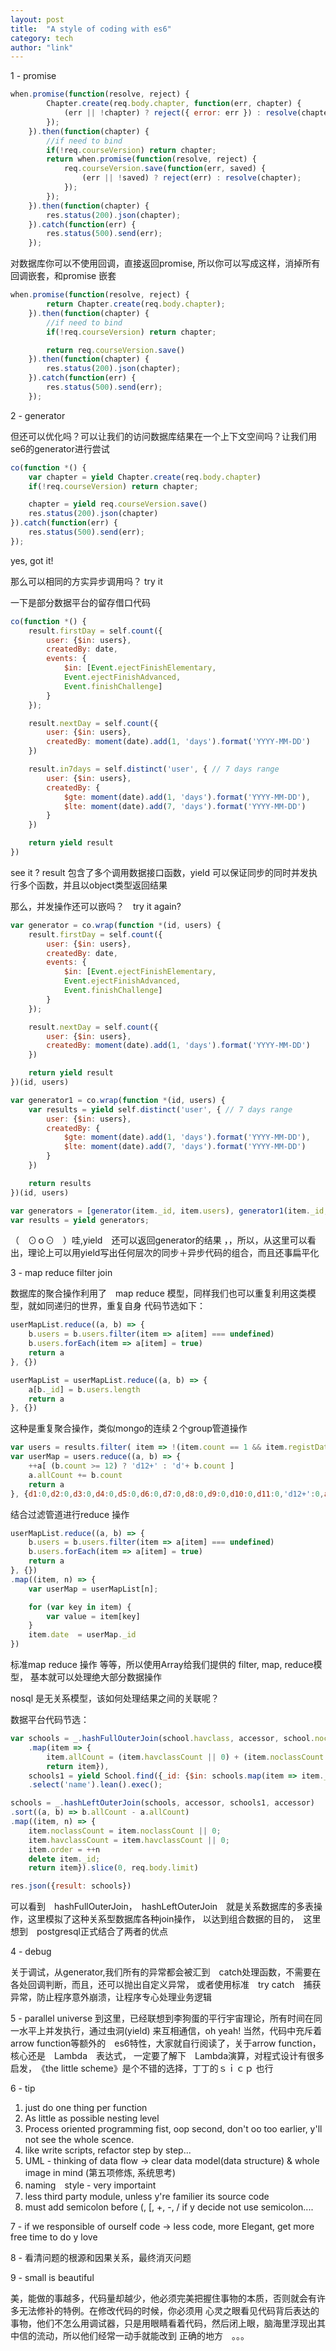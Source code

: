 ```yaml
---
layout: post
title:  "A style of coding with es6"
category: tech
author: "link"
---
```


1 - promise

```javascript
when.promise(function(resolve, reject) {
        Chapter.create(req.body.chapter, function(err, chapter) {
            (err || !chapter) ? reject({ error: err }) : resolve(chapter);
        });
    }).then(function(chapter) {
        //if need to bind
        if(!req.courseVersion) return chapter;
        return when.promise(function(resolve, reject) {
            req.courseVersion.save(function(err, saved) {
                (err || !saved) ? reject(err) : resolve(chapter);
            });
        });
    }).then(function(chapter) {
        res.status(200).json(chapter);
    }).catch(function(err) {
        res.status(500).send(err);
    });
```
对数据库你可以不使用回调，直接返回promise, 所以你可以写成这样，消掉所有回调嵌套，和promise 嵌套

```javascript
when.promise(function(resolve, reject) {
        return Chapter.create(req.body.chapter);
    }).then(function(chapter) {
        //if need to bind
        if(!req.courseVersion) return chapter;

        return req.courseVersion.save()
    }).then(function(chapter) {
        res.status(200).json(chapter);
    }).catch(function(err) {
        res.status(500).send(err);
    });
```

 2 - generator

但还可以优化吗？可以让我们的访问数据库结果在一个上下文空间吗？让我们用se6的generator进行尝试

```javascript
co(function *() {
    var chapter = yield Chapter.create(req.body.chapter)
    if(!req.courseVersion) return chapter;

    chapter = yield req.courseVersion.save()
    res.status(200).json(chapter)
}).catch(function(err) {
    res.status(500).send(err);
});
```
yes, got it!

那么可以相同的方实异步调用吗？ try it

一下是部分数据平台的留存借口代码

```javascript
co(function *() {
    result.firstDay = self.count({
        user: {$in: users},
        createdBy: date,
        events: {
            $in: [Event.ejectFinishElementary,
            Event.ejectFinishAdvanced,
            Event.finishChallenge]
        }
    });

    result.nextDay = self.count({
        user: {$in: users},
        createdBy: moment(date).add(1, 'days').format('YYYY-MM-DD')
    })

    result.in7days = self.distinct('user', { // 7 days range
        user: {$in: users},
        createdBy: {
            $gte: moment(date).add(1, 'days').format('YYYY-MM-DD'),
            $lte: moment(date).add(7, 'days').format('YYYY-MM-DD')
        }
    })

    return yield result
})
```
see it ? result 包含了多个调用数据接口函数，yield 可以保证同步的同时并发执行多个函数，并且以object类型返回结果

那么，并发操作还可以嵌吗？　try it again? 

```javascript
var generator = co.wrap(function *(id, users) {
    result.firstDay = self.count({
        user: {$in: users},
        createdBy: date,
        events: {
            $in: [Event.ejectFinishElementary,
            Event.ejectFinishAdvanced,
            Event.finishChallenge]
        }
    });

    result.nextDay = self.count({
        user: {$in: users},
        createdBy: moment(date).add(1, 'days').format('YYYY-MM-DD')
    })

    return yield result
})(id, users)

var generator1 = co.wrap(function *(id, users) {
    var results = yield self.distinct('user', { // 7 days range
        user: {$in: users},
        createdBy: {
            $gte: moment(date).add(1, 'days').format('YYYY-MM-DD'),
            $lte: moment(date).add(7, 'days').format('YYYY-MM-DD')
        }
    })

    return results
})(id, users)

var generators = [generator(item._id, item.users), generator1(item._id, item.users)]
var results = yield generators;

```
（　⊙ｏ⊙　）哇,yield　还可以返回generator的结果
，，所以，从这里可以看出，理论上可以用yield写出任何层次的同步＋异步代码的组合，而且还事扁平化

3 - map reduce filter join

数据库的聚合操作利用了　map reduce 模型，同样我们也可以重复利用这类模型，就如同递归的世界，重复自身
代码节选如下：

```javascript
userMapList.reduce((a, b) => {
    b.users = b.users.filter(item => a[item] === undefined)
    b.users.forEach(item => a[item] = true)
    return a
}, {})

userMapList = userMapList.reduce((a, b) => {
    a[b._id] = b.users.length
    return a
}, {})
```

这种是重复聚合操作，类似mongo的连续２个group管道操作

```javascript
var users = results.filter( item => !(item.count == 1 && item.registDate >= startDate) ) // exclude activated users
var userMap = users.reduce((a, b) => {
    ++a[ (b.count >= 12) ? 'd12+' : 'd'+ b.count ]
    a.allCount += b.count
    return a
}, {d1:0,d2:0,d3:0,d4:0,d5:0,d6:0,d7:0,d8:0,d9:0,d10:0,d11:0,'d12+':0,allCount:0})
```

结合过滤管道进行reduce 操作

```javascript
userMapList.reduce((a, b) => {
    b.users = b.users.filter(item => a[item] === undefined)
    b.users.forEach(item => a[item] = true)
    return a
}, {})
.map((item, n) => {
    var userMap = userMapList[n];

    for (var key in item) {
        var value = item[key]
    }
    item.date  = userMap._id
})
```

标准map reduce 操作
等等，所以使用Array给我们提供的 filter, map, reduce模型， 基本就可以处理绝大部分数据操作

nosql 是无关系模型，该如何处理结果之间的关联呢？

数据平台代码节选：

```javascript
var schools = _.hashFullOuterJoin(school.havclass, accessor, school.noclass, accessor)
    .map(item => {
        item.allCount = (item.havclassCount || 0) + (item.noclassCount || 0)
        return item}),
    schools1 = yield School.find({_id: {$in: schools.map(item => item._id)}})
    .select('name').lean().exec();

schools = _.hashLeftOuterJoin(schools, accessor, schools1, accessor)
.sort((a, b) => b.allCount - a.allCount)
.map((item, n) => {
    item.noclassCount = item.noclassCount || 0;
    item.havclassCount = item.havclassCount || 0;
    item.order = ++n
    delete item._id;
    return item}).slice(0, req.body.limit)

res.json({result: schools})
```

可以看到　hashFullOuterJoin，　hashLeftOuterJoin　就是关系数据库的多表操作，这里模拟了这种关系型数据库各种join操作，
以达到组合数据的目的，　这里想到　postgresql正式结合了两者的优点

4 - debug

关于调试，从generator,我们所有的异常都会被汇到　catch处理函数，不需要在各处回调判断，而且，还可以抛出自定义异常，
或者使用标准　try catch　捕获异常，防止程序意外崩溃，让程序专心处理业务逻辑

5 - parallel universe
到这里，已经联想到李狗蛋的平行宇宙理论，所有时间在同一水平上并发执行，通过虫洞(yield) 来互相通信，oh yeah!
当然，代码中充斥着　arrow function等额外的　es6特性，大家就自行阅读了，关于arrow function，核心还是　Lambda　表达式，
一定要了解下　Lambda演算，对程式设计有很多启发，　《the little scheme》是个不错的选择，丁丁的ｓｉｃｐ 也行

6 - tip

1. just do one thing per function
2. As little as possible nesting level
3. Process oriented programming fist, oop second, don't oo too earlier, y'll not see the whole scence.
4. like write scripts, refactor step by step...
5. UML - thinking of data flow -> clear data model(data structure) & whole image in mind (第五项修炼, 系统思考)
6. naming　style - very importaint
7. less third party module, unless y're familier its source code
8. must add semicolon before (, [, +, -, / if y decide not use semicolon....

7 - if we responsible of ourself code -> less code, more Elegant, get more free time to do y love

8 - 看清问题的根源和因果关系，最终消灭问题

9 - small is beautiful

美，能做的事越多，代码量却越少，他必须完美把握住事物的本质，否则就会有许多无法修补的特例。在修改代码的时候，你必须用
心灵之眼看见代码背后表达的事物，他们不怎么用调试器，只是用眼睛看着代码，然后闭上眼，脑海里浮现出其中信的流动，所以他们经常一动手就能改到
正确的地方　。。。
